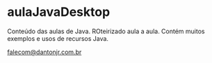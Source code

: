 # aulaJavaDesktop

Conteúdo das aulas de Java. ROteirizado aula a aula.
Contém muitos exemplos e usos de recursos Java.

falecom@dantonjr.com.br
